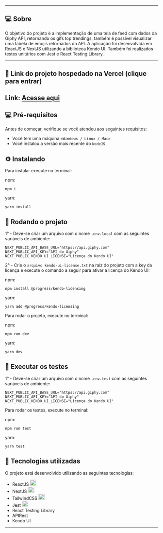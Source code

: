 
---

## 💻 Sobre 

O objetivo do projeto é a implementação de uma tela de feed com dados da Giphy API, retornando os gifs top trendings, também é possível visualizar uma tabela de emojis retornados da API. A aplicação foi desenvolvida em ReactJS e NextJS utilizando a biblioteca Kendo UI. Também foi realizados testes unitários com Jest e React Testing Library.

--- 

## 🚀 Link do projeto hospedado na Vercel (clique para entrar)

<h2>Link: <a href="https://appfeed.vercel.app/" target="_blank" rel="external">Acesse aqui</a></h2>


## 💻 Pré-requisitos

Antes de começar, verifique se você atendeu aos seguintes requisitos:
* Você tem uma máquina `<Windows / Linux / Mac>`
* Você instalou a versão mais recente do `NodeJS`


## ⚙️ Instalando

Para instalar execute no terminal:

npm:
```
npm i
```

yarn:
```
yarn install
```

## 🚀 Rodando o projeto
1° - Deve-se criar um arquivo com o nome ```.env.local``` com as seguintes variáveis de ambiente:
```
NEXT_PUBLIC_API_BASE_URL="https://api.giphy.com"
NEXT_PUBLIC_API_KEY="API do Giphy"
NEXT_PUBLIC_KENDO_UI_LICENSE="Licença do Kendo UI"
```

2° - Crie o ```arquivo kendo-ui-license.txt``` na raíz do projeto com a key da licença e execute o comando a seguir para ativar a licença do Kendo UI: 

npm:
```
npm install @progress/kendo-licensing
```

yarn:
 ```
 yarn add @progress/kendo-licensing
 ```


Para rodar o projeto, execute no terminal:

npm:
```
npm run dev
```
yarn:
```
yarn dev
```

## 🧪 Executar os testes

1° - Deve-se criar um arquivo com o nome ```.env.test``` com as seguintes variáveis de ambiente:
```
NEXT_PUBLIC_API_BASE_URL="https://api.giphy.com"
NEXT_PUBLIC_API_KEY="API do Giphy"
NEXT_PUBLIC_KENDO_UI_LICENSE="Licença do Kendo UI"
```

Para rodar os testes, execute no terminal:

npm:
```
npm run test
```
yarn:
```
yarn test
```

## 🚀 Tecnologias utilizadas

O projeto está desenvolvido utilizando as seguintes tecnologias:

- ReactJS <img width="20px" height="20px" src="https://cdn.jsdelivr.net/gh/devicons/devicon/icons/react/react-original.svg" />
- NextJS <img width="20px" height="20px" src="https://cdn.jsdelivr.net/gh/devicons/devicon/icons/nextjs/nextjs-original.svg" />
- TailwindCSS <img width="20px" height="20px" src="https://cdn.jsdelivr.net/gh/devicons/devicon@latest/icons/tailwindcss/tailwindcss-original.svg" />
- Jest <img width="20px" height="20px" src="https://cdn.jsdelivr.net/gh/devicons/devicon@latest/icons/jest/jest-plain.svg" />
- React Testing Library
- APIRest
- Kendo UI

--- 



